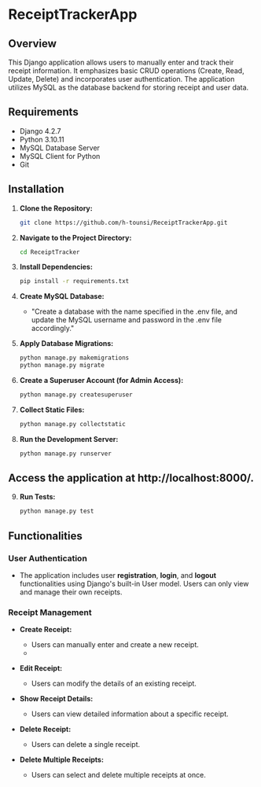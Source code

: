 ﻿# ReceiptTrackerApp


## Overview

This Django application allows users to manually enter and track their receipt information. It emphasizes basic CRUD operations (Create, Read, Update, Delete) and incorporates user authentication. The application utilizes MySQL as the database backend for storing receipt and user data.

## Requirements

- Django 4.2.7
- Python 3.10.11
- MySQL Database Server
- MySQL Client for Python
- Git


## Installation

1. **Clone the Repository:**

   ```bash
   git clone https://github.com/h-tounsi/ReceiptTrackerApp.git

2. **Navigate to the Project Directory:**
    ```bash
    cd ReceiptTracker
3. **Install Dependencies:**
    ```bash
    pip install -r requirements.txt  

4. **Create MySQL Database:**
    - "Create a database with the name specified in the .env file, and update the MySQL username and password in the .env file accordingly."
5. **Apply Database Migrations:**
    ```bash
    python manage.py makemigrations
    python manage.py migrate
6. **Create a Superuser Account (for Admin Access):**
    ```bash
    python manage.py createsuperuser
7. **Collect Static Files:**
    ```bash
    python manage.py collectstatic

8. **Run the Development Server:**
    ```bash
    python manage.py runserver

## Access the application at http://localhost:8000/.

9. **Run Tests:**
    ```bash
    python manage.py test


## Functionalities


### User Authentication
- The application includes user **registration**, **login**, and **logout** functionalities using Django's built-in User model. 
Users can only view and manage their own receipts.


### Receipt Management

- **Create Receipt:**
  - Users can manually enter and create a new receipt.
  - 
- **Edit Receipt:**
  - Users can modify the details of an existing receipt.

- **Show Receipt Details:**
  - Users can view detailed information about a specific receipt.

- **Delete Receipt:**
  - Users can delete a single receipt.

- **Delete Multiple Receipts:**
  - Users can select and delete multiple receipts at once.


